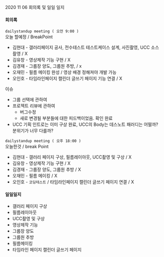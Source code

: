 2020 11 06 회의록 및 일일 일지



#### 회의록

`dailystandup meeting ( 오전 9:00 )`<br>
오늘 할예정 / BreakPoint

- 김현대 - 갤러리페이지 공사, 전수테스트 테스트케이스 설계, 사진촬영, UCC 소스 촬영 / X
- 김유창 - 영상제작 기능 구현 / X
- 김경재 - 그룹장 양도, 그룹원 추방,  / x
- 오재민 - 필름 메이킹 완성 / 영상 배경 정해져야 개발 가능
- 오인호 - 타임라인페이지 캘린더 글쓰기 페이지 기능 연결 / X





이슈

- 그룹 선택에 관하여
- 프로젝트 리뷰에 관하여
  - 버그수정
  - 새로 변경될 부분들에 대한 피드백이었음. 확인 완료
- UCC 기획 인트로는 이미 구상 완료, UCC의 Body는 데스노트 패러디는 어떨까? 분위기가 너무 다를까?





`dailystandup meeting ( 오후 18:00 )`<br>
오늘한것 / break Point

- 김현대 - 갤러리 페이지 구상, 필름레이아웃, UCC촬영 및 구상 / X
- 김유창 - 영상제작 기능 구현 / X
- 김경재 - 그룹장 양도, 그룹원 추방 / X
- 오재민 - 필름 메이킹 / X
- 오인호 - `코딩테스트` / 타임라인페이지 캘린더 글쓰기 페이지 연결 / X





#### 일일일지

- 갤러리 페이지 구상
- 필름레이아웃
- UCC촬영 및 구상
- 영상제작 기능
- 그룹장 양도
- 그룹원 추방
- 필름메이킹
- 타임라인 페이지 캘린더 글쓰기 페이지
